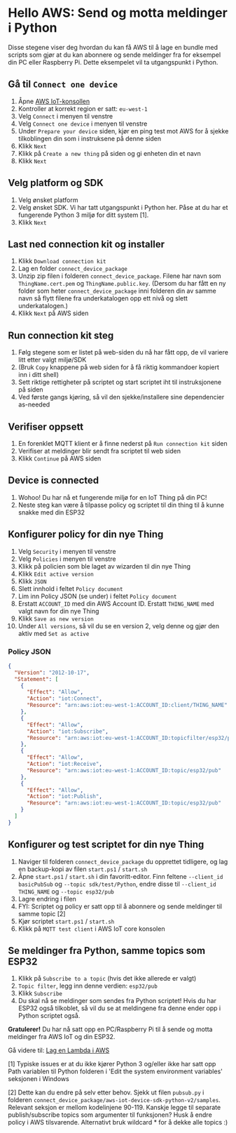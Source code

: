 # Hello AWS: Send og motta meldinger i Python

Disse stegene viser deg hvordan du kan få AWS til å lage en bundle med scripts som gjør at du kan abonnere og sende meldinger fra for eksempel din PC eller Raspberry Pi.
Dette eksempelet vil ta utgangspunkt i Python. 

## Gå til ```Connect one device```
1. Åpne [AWS IoT-konsollen](https://eu-west-1.console.aws.amazon.com/iot/home?region=eu-west-1#/home) 
1. Kontroller at korrekt region er satt: ```eu-west-1```
1. Velg ```Connect``` i menyen til venstre
1. Velg ```Connect one device``` i menyen til venstre
1. Under ```Prepare your device``` siden, kjør en ping test mot AWS for å sjekke tilkoblingen din som i instruksene på denne siden
1. Klikk ```Next```
1. Klikk på ```Create a new thing``` på siden og gi enheten din et navn
1. Klikk ```Next```

## Velg platform og SDK
1. Velg ønsket platform
1. Velg ønsket SDK. Vi har tatt utgangspunkt i Python her. Påse at du har et fungerende Python 3 miljø for ditt system [1].
1. Klikk ```Next```

## Last ned connection kit og installer
1. Klikk `Download connection kit`
1. Lag en folder `connect_device_package`
1. Unzip zip filen i folderen `connect_device_package`.  Filene har navn som `ThingName.cert.pem` og `ThingName.public.key`.  (Dersom du har fått en ny folder som heter `connect_device_package` inni folderen din av samme navn så flytt filene fra underkatalogen opp ett nivå og slett underkatalogen.)
1. Klikk ```Next``` på AWS siden

## Run connection kit steg
1. Følg stegene som er listet på web-siden du nå har fått opp, de vil variere litt etter valgt miljø/SDK
1. (Bruk ```Copy``` knappene på web siden for å få riktig kommandoer kopiert inn i ditt shell)
1. Sett riktige rettigheter på scriptet og start scriptet iht til instruksjonene på siden
1. Ved første gangs kjøring, så vil den sjekke/installere sine dependencier as-needed

## Verifiser oppsett
1. En forenklet MQTT klient er å finne nederst på ```Run connection kit``` siden
1. Verifiser at meldinger blir sendt fra scriptet til web siden
1. Klikk ```Continue``` på AWS siden

## Device is connected
1. Wohoo!  Du har nå et fungerende miljø for en IoT Thing på din PC!
1. Neste steg kan være å tilpasse policy og scriptet til din thing til å kunne snakke med din ESP32

## Konfigurer policy for din nye Thing
1. Velg ```Security``` i menyen til venstre
1. Velg ```Policies``` i menyen til venstre
1. Klikk på policien som ble laget av wizarden til din nye Thing
1. Klikk ```Edit active version```
1. Klikk ```JSON```
1. Slett innhold i feltet ```Policy document```
1. Lim inn Policy JSON (se under) i feltet ```Policy document```
1. Erstatt ```ACCOUNT_ID``` med din AWS Account ID. Erstatt ```THING_NAME``` med valgt navn for din nye Thing
1. Klikk ```Save as new version```
1. Under ```All versions```, så vil du se en version 2, velg denne og gjør den aktiv med ```Set as active```

### Policy JSON
```json
{
  "Version": "2012-10-17",
  "Statement": [
    {
      "Effect": "Allow",
      "Action": "iot:Connect",
      "Resource": "arn:aws:iot:eu-west-1:ACCOUNT_ID:client/THING_NAME"
    },
    {
      "Effect": "Allow",
      "Action": "iot:Subscribe",
      "Resource": "arn:aws:iot:eu-west-1:ACCOUNT_ID:topicfilter/esp32/pub"
    },
    {
      "Effect": "Allow",
      "Action": "iot:Receive",
      "Resource": "arn:aws:iot:eu-west-1:ACCOUNT_ID:topic/esp32/pub"
    },
    {
      "Effect": "Allow",
      "Action": "iot:Publish",
      "Resource": "arn:aws:iot:eu-west-1:ACCOUNT_ID:topic/esp32/pub"
    }
  ]
}
```

## Konfigurer og test scriptet for din nye Thing
1. Naviger til folderen `connect_device_package` du opprettet tidligere, og lag en backup-kopi av filen `start.ps1` / `start.sh`
1. Åpne `start.ps1` / `start.sh` i din favoritt-editor.  Finn feltene `--client_id basicPubSub` og `--topic sdk/test/Python`, endre disse til `--client_id THING_NAME` og `--topic esp32/pub`
1. Lagre endring i filen
1. FYI: Scriptet og policy er satt opp til å abonnere og sende meldinger til samme topic [2]
1. Kjør scriptet `start.ps1` / `start.sh` 
1. Klikk på `MQTT test client` i AWS IoT core konsolen

## Se meldinger fra Python, samme topics som ESP32
1. Klikk på `Subscribe to a topic` (hvis det ikke allerede er valgt)
1. `Topic filter`, legg inn denne verdien: `esp32/pub`
1. Klikk `Subscribe`
1. Du skal nå se meldinger som sendes fra Python scriptet! Hvis du har ESP32 også tilkoblet, så vil du se at meldingene fra denne ender opp i Python scriptet også.

**Gratulerer!** Du har nå satt opp en PC/Raspberry Pi til å sende og motta meldinger fra AWS IoT og din ESP32.

Gå videre til: [Lag en Lambda i AWS](./9_Lage_en_Lambda_Sky.md)

[1] Typiske issues er at du ikke kjører Python 3 og/eller ikke har satt opp Path variablen til Python folderen i 'Edit the system environment variables' seksjonen i Windows

[2]  Dette kan du endre på selv etter behov.  Sjekk ut filen ```pubsub.py``` i folderen ```connect_device_package/aws-iot-device-sdk-python-v2/samples```. Relevant seksjon er mellom kodelinjene 90-119. Kanskje legge til separate publish/subscribe topics som argumenter til funksjonen? Husk å endre policy i AWS tilsvarende. Alternativt bruk wildcard * for å dekke alle topics :)
